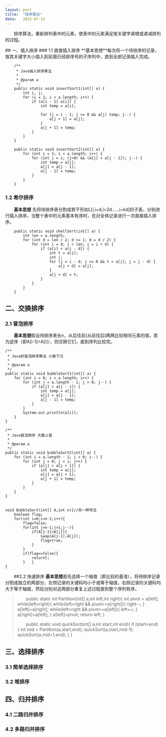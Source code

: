 ```yaml
---
layout: post
title:  "排序算法"
date:   2015-07-14
---
```

<style type="text/css">
p{
	text-indent: 2em;
}
.post img {
  margin-bottom: 0rem;
}
</style>

<p class="intro">
	<span class="dropcap">排</span>序算法，重新排列表中的元素，使表中的元素满足按关键字递增或递减排列的过程。
</p>
## 一、插入排序
### 1.1 直接插入排序
**基本思想**每次将一个待排序的记录，按其关键字大小插入到前面已经排序号的子序列中，直到全部记录插入完成。

    	/**
    	 * Java插入排序算法
    	 * 
    	 * @param a
    	 */
    	public static void insertSort1(int[] a) {
    		int i, j;
    		for (i = 1; i < a.length; i++) {
    			if (a[i - 1] a[i]) {
    				int temp = a[i];
    
    				for (j = i - 1; j >= 0 && a[j] temp; j--) {
    					a[j + 1] = a[j];
    				}
    				a[j + 1] = temp;
    			}
    		}
    	}
    
    	public static void insertSort2(int[] a) {
    		for (int i = 1; i < a.length; i++) {
    			for (int j = i; (j>0) && (a[j] < a[j - 1]); j--) {
    				int temp = a[j];
    				a[j] = a[j - 1];
    				a[j - 1] = temp;
    			}
    		}
    	}


### 1.2 希尔排序
**基本思想**
先将待排序表分割成若干形如L[i,i+d,i=2d......i+kd]的子表，分别进行插入排序，当整个表中的元素基本有序时，在对全体记录进行一次直接插入排序。

    	public static void shellSort(int[] a) {
    		int len = a.length;
    		for (int d = len / 2; d >= 1; d = d / 2) {
    			for (int i = d; i < len; i = i + d) {
    				if (a[i] < a[i - d]) {
    					int t = a[i];
    					int j;
    					for (j = i - d; j >= 0 && t < a[j]; j = j - d) {
    						a[j + d] = a[j];
    					}
    					a[j + d] = t;
    				}
    			}
    		}
    	}


## 二、交换排序
### 2.1 冒泡排序
**基本思想**假设待排序表长n，从后往前(从前往后)两两比较相邻元素的值，若为逆序（即A[i-1]>A[i]），则交换它们，直到序列比较完。

	/**
	 * Java的冒泡排序算法 小数下沉
	 * 
	 * @param a
	 */
	public static void bubbleSort1(int[] a) {
		for (int i = 0; i < a.length; i++) {
			for (int j = a.length - 1; j > 0; j--) {
				if (a[j] < a[j - 1]) {
					int temp = a[j];
					a[j] = a[j - 1];
					a[j - 1] = temp;
				}
			}
			System.out.println(a[i]);
		}
	}

	/**
	 * Java冒泡排序 大数上冒
	 * 
	 * @param a
	 */
	public static void bubbleSort2(int[] a) {
		for (int i = a.length - 1; i > 0; i--) {
			for (int j = 0; j < i; j++) {
				if (a[j] > a[j + 1]) {
					int temp = a[j];
					a[j] = a[j + 1];
					a[j + 1] = temp;
				}
			}
		}
	}


    void BubbleSort(int[] A,int n){//另一种写法
    	boolean flag;
    	for(int i=0;i<n-1;i++){
    		flag=false;
    		for(int j=n-1;j>i;j--){
    			if(A[j-1]>A[j]){
    				swap(A[j-1],A[j]);
    				flag=true;
    			}	
    		}
    		if(flag==false){
    			returnl;
    		}	}
    }


##2.2 快速排序
**基本思想**首先选择一个轴值（即比较的基准），将待排序记录分割成独立的两部分，左侧记录的关键码均小于或等于轴值，右侧记录的关键码均大于等于轴值，然后分别对这两部分重复上述过程直到整个序列有序。
> 	public static int Partition(int[] a,int left,int right){
> 		int pivot = a[left];
> 		while(left<right){
> 			while(left<right && pivot<=a[right]){
> 				right--;
> 			}
> 			a[left]=a[right];
> 			while(left<right && pivot>=a[left]){
> 				left++;
> 			}
> 			a[right]=a[left];
> 		}
> 		a[left]=pivot;
> 		return left;
> 	}
> 
> 	public static void quickSort(int[] a,int start,int end){
> 		if (start<end) {
> 			int mid = Partition(a,start,end);
> 			quickSort(a,start,mid-1);
> 			quickSort(a,mid+1,end);
> 		}
> 	}

## 三、选择排序
### 3.1 简单选择排序
### 3.2 堆排序
## 四、归并排序
### 4.1 二路归并排序
### 4.2 多路归并排序 